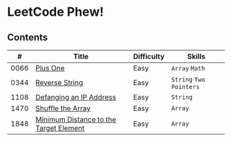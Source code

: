 # LeetCode Phew!

## Contents

| # | Title | Difficulty | Skills |
|---| ----- | ---------- | ------ |
| 0066 | [Plus One](https://leetcode.com/problems/plus-one) | Easy | `Array` `Math` |
| 0344 | [Reverse String](https://leetcode.com/problems/reverse-string) | Easy | `String` `Two Pointers` |
| 1108 | [Defanging an IP Address](https://leetcode.com/problems/defanging-an-ip-address) | Easy | `String` |
| 1470 | [Shuffle the Array](https://leetcode.com/problems/shuffle-the-array) | Easy | `Array` |
| 1848 | [Minimum Distance to the Target Element](https://leetcode.com/problems/minimum-distance-to-the-target-element) | Easy | `Array` |